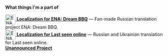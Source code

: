 **What things I'm a part of**

<a href="https://github.com/bazelik-null/ENAbbq_rus">
  <img src="https://i.postimg.cc/2y2BHk1x/RUSENA.png" alt="ENA Russian Localization" width="32" align="absmiddle" />
</a>
<a href="https://github.com/bazelik-null/ENAbbq_rus"><strong>Localization for ENA: Dream BBQ</strong></a> — Fan-made Russian translation project ENA: Dream BBQ.
<br>
<a href="https://github.com/qwook/lastseenonline">
  <img src="https://i.postimg.cc/0NYjWk3J/image.png" alt="ENA Russian Localization" width="32" align="absmiddle" />
</a>
<a href="https://github.com/qwook/lastseenonline"><strong>Localization for Last seen online</strong></a> — Russian and Ukrainian translation for Last seen online.
<br>
<a href="https://sholdue.world/"><strong>Unannounced Project</strong></a>
